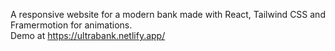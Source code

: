 A responsive website for a modern bank made with React, Tailwind CSS and Framermotion for animations.<br/>
Demo at https://ultrabank.netlify.app/
